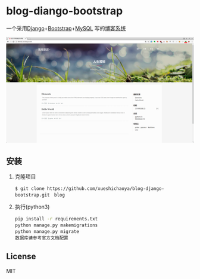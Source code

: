 # blog-diango-bootstrap

 一个采用[Django](https://www.djangoproject.com)+[Bootstrap](http://www.bootcss.com/)+[MySQL](https://www.mysql.com/) 写的[博客系统](http://demo1.xschaoya.com)


![screenshot](./about.png)


## 安装
1. 克隆项目

    ```git
    $ git clone https://github.com/xueshichaoya/blog-django-bootstrap.git　blog
    ```

2. 执行(python3)

    ```sh
    pip install -r requirements.txt
    python manage.py makemigrations
    python manage.py migrate
    数据库请参考官方文档配置
    ```

## License
MIT
